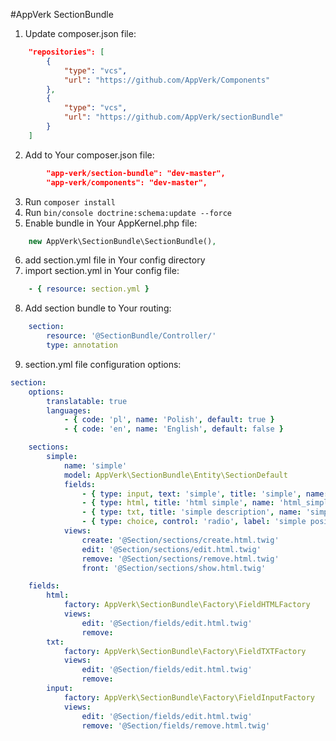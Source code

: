 #AppVerk  SectionBundle
	
1. Update composer.json file: 
```json
    "repositories": [
        {
            "type": "vcs",
            "url": "https://github.com/AppVerk/Components"
        },
        {
            "type": "vcs",
            "url": "https://github.com/AppVerk/sectionBundle"
        }
    ]
```
2. Add to Your composer.json file:
```json
        "app-verk/section-bundle": "dev-master",
        "app-verk/components": "dev-master",
```
3. Run ```composer install```
4. Run ```bin/console doctrine:schema:update --force```
5. Enable bundle in Your AppKernel.php file:
```php
    new AppVerk\SectionBundle\SectionBundle(),
```
6. add section.yml file in Your config directory
7. import section.yml in Your config file:
``` yaml
    - { resource: section.yml }
```
8. Add section bundle to Your routing:
``` yaml
    section:
        resource: '@SectionBundle/Controller/'
        type: annotation
```

9. section.yml file configuration options:
```yaml
section:
    options:
        translatable: true
        languages:
            - { code: 'pl', name: 'Polish', default: true }
            - { code: 'en', name: 'English', default: false }

    sections:
        simple:
            name: 'simple'
            model: AppVerk\SectionBundle\Entity\SectionDefault
            fields:
                - { type: input, text: 'simple', title: 'simple', name: 'simple' }
                - { type: html, title: 'html simple', name: 'html_simple' }
                - { type: txt, title: 'simple description', name: 'simple_description' }
                - { type: choice, control: 'radio', label: 'simple position', name: 'simple_position', settings: true, options: [ { label: 'left', name: 'simple_position', value: 'simple_picture_left' }, {label: 'right', name: 'simple_position', value: 'simple_picture_right'} ] }
            views:
                create: '@Section/sections/create.html.twig'
                edit: '@Section/sections/edit.html.twig'
                remove: '@Section/sections/remove.html.twig'
                front: '@Section/sections/show.html.twig'

    fields:
        html:
            factory: AppVerk\SectionBundle\Factory\FieldHTMLFactory
            views:
                edit: '@Section/fields/edit.html.twig'
                remove:
        txt:
            factory: AppVerk\SectionBundle\Factory\FieldTXTFactory
            views:
                edit: '@Section/fields/edit.html.twig'
                remove:
        input:
            factory: AppVerk\SectionBundle\Factory\FieldInputFactory
            views:
                edit: '@Section/fields/edit.html.twig'
                remove: '@Section/fields/remove.html.twig'

```


